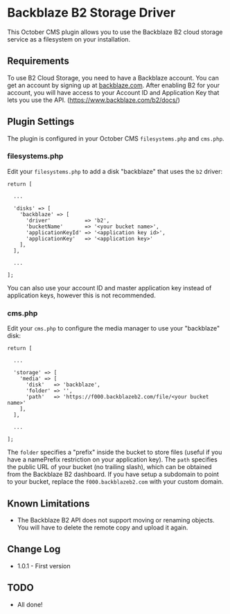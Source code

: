 # Backblaze B2 Storage Driver

This October CMS plugin allows you to use the Backblaze B2 cloud storage service as a filesystem on your installation.

## Requirements

To use B2 Cloud Storage, you need to have a Backblaze account. You can get an account by signing up at [backblaze.com](https://backblaze.com). After enabling B2 for your account, you will have access to your Account ID and Application Key that lets you use the API. (https://www.backblaze.com/b2/docs/)

## Plugin Settings

The plugin is configured in your October CMS `filesystems.php` and `cms.php`.

### filesystems.php
Edit your `filesystems.php` to add a disk "backblaze" that uses the `b2` driver:
```
return [

  ...

  'disks' => [
    'backblaze' => [
      'driver'           => 'b2',
      'bucketName'       => '<your bucket name>',
      'applicationKeyId' => '<application key id>',
      'applicationKey'   => '<application key>'
    ],
  ],

  ...

];
```
You can also use your account ID and master application key instead of application keys, however this is not recommended.

### cms.php
Edit your `cms.php` to configure the media manager to use your "backblaze" disk:
```
return [

  ...

  'storage' => [
    'media' => [
      'disk'   => 'backblaze',
      'folder' => '',
      'path'   => 'https://f000.backblazeb2.com/file/<your bucket name>'
    ],
  ],

  ...

];
```

The `folder` specifies a "prefix" inside the bucket to store files (useful if you have a namePrefix restriction on your application key). The `path` specifies the public URL of your bucket (no trailing slash), which can be obtained from the Backblaze B2 dashboard. If you have setup a subdomain to point to your bucket, replace the `f000.backblazeb2.com` with your custom domain.

## Known Limitations
 * The Backblaze B2 API does not support moving or renaming objects. You will have to delete the remote copy and upload it again.

## Change Log

* 1.0.1 - First version

## TODO

* All done!